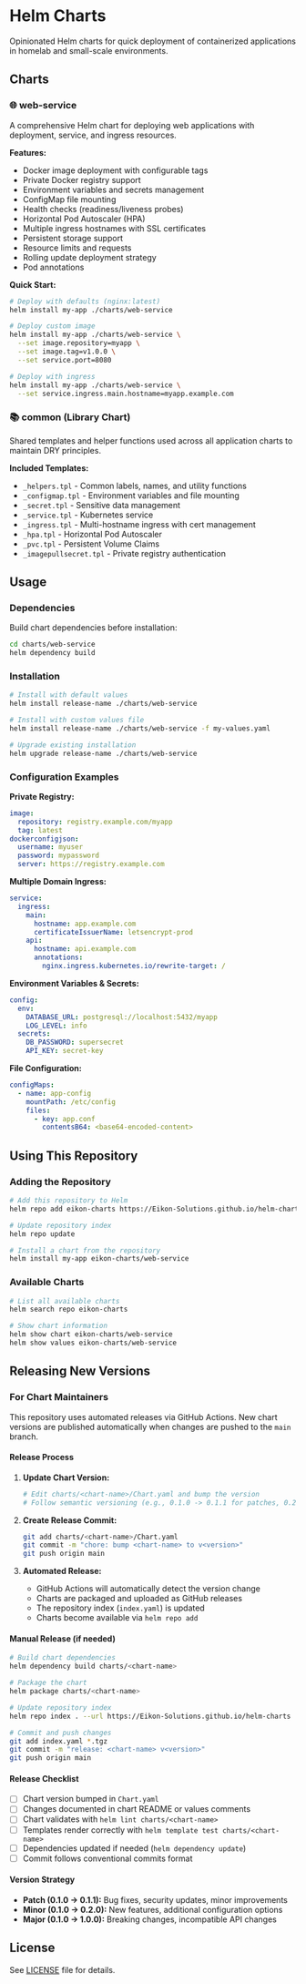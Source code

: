 # Helm Charts

Opinionated Helm charts for quick deployment of containerized applications in homelab and small-scale environments.

## Charts

### 🌐 web-service
A comprehensive Helm chart for deploying web applications with deployment, service, and ingress resources.

**Features:**
- Docker image deployment with configurable tags
- Private Docker registry support
- Environment variables and secrets management
- ConfigMap file mounting
- Health checks (readiness/liveness probes)
- Horizontal Pod Autoscaler (HPA)
- Multiple ingress hostnames with SSL certificates
- Persistent storage support
- Resource limits and requests
- Rolling update deployment strategy
- Pod annotations

**Quick Start:**
```bash
# Deploy with defaults (nginx:latest)
helm install my-app ./charts/web-service

# Deploy custom image
helm install my-app ./charts/web-service \
  --set image.repository=myapp \
  --set image.tag=v1.0.0 \
  --set service.port=8080

# Deploy with ingress
helm install my-app ./charts/web-service \
  --set service.ingress.main.hostname=myapp.example.com
```

### 📚 common (Library Chart)
Shared templates and helper functions used across all application charts to maintain DRY principles.

**Included Templates:**
- `_helpers.tpl` - Common labels, names, and utility functions
- `_configmap.tpl` - Environment variables and file mounting
- `_secret.tpl` - Sensitive data management
- `_service.tpl` - Kubernetes service
- `_ingress.tpl` - Multi-hostname ingress with cert management
- `_hpa.tpl` - Horizontal Pod Autoscaler
- `_pvc.tpl` - Persistent Volume Claims
- `_imagepullsecret.tpl` - Private registry authentication

## Usage

### Dependencies
Build chart dependencies before installation:
```bash
cd charts/web-service
helm dependency build
```

### Installation
```bash
# Install with default values
helm install release-name ./charts/web-service

# Install with custom values file
helm install release-name ./charts/web-service -f my-values.yaml

# Upgrade existing installation
helm upgrade release-name ./charts/web-service
```

### Configuration Examples

**Private Registry:**
```yaml
image:
  repository: registry.example.com/myapp
  tag: latest
dockerconfigjson:
  username: myuser
  password: mypassword
  server: https://registry.example.com
```

**Multiple Domain Ingress:**
```yaml
service:
  ingress:
    main:
      hostname: app.example.com
      certificateIssuerName: letsencrypt-prod
    api:
      hostname: api.example.com
      annotations:
        nginx.ingress.kubernetes.io/rewrite-target: /
```

**Environment Variables & Secrets:**
```yaml
config:
  env:
    DATABASE_URL: postgresql://localhost:5432/myapp
    LOG_LEVEL: info
  secrets:
    DB_PASSWORD: supersecret
    API_KEY: secret-key
```

**File Configuration:**
```yaml
configMaps:
  - name: app-config
    mountPath: /etc/config
    files:
      - key: app.conf
        contentsB64: <base64-encoded-content>
```

## Using This Repository

### Adding the Repository
```bash
# Add this repository to Helm
helm repo add eikon-charts https://Eikon-Solutions.github.io/helm-charts

# Update repository index
helm repo update

# Install a chart from the repository
helm install my-app eikon-charts/web-service
```

### Available Charts
```bash
# List all available charts
helm search repo eikon-charts

# Show chart information
helm show chart eikon-charts/web-service
helm show values eikon-charts/web-service
```

## Releasing New Versions

### For Chart Maintainers

This repository uses automated releases via GitHub Actions. New chart versions are published automatically when changes are pushed to the `main` branch.

#### Release Process

1. **Update Chart Version:**
   ```bash
   # Edit charts/<chart-name>/Chart.yaml and bump the version
   # Follow semantic versioning (e.g., 0.1.0 -> 0.1.1 for patches, 0.2.0 for features)
   ```

2. **Create Release Commit:**
   ```bash
   git add charts/<chart-name>/Chart.yaml
   git commit -m "chore: bump <chart-name> to v<version>"
   git push origin main
   ```

3. **Automated Release:**
   - GitHub Actions will automatically detect the version change
   - Charts are packaged and uploaded as GitHub releases
   - The repository index (`index.yaml`) is updated
   - Charts become available via `helm repo add`

#### Manual Release (if needed)
```bash
# Build chart dependencies
helm dependency build charts/<chart-name>

# Package the chart
helm package charts/<chart-name>

# Update repository index
helm repo index . --url https://Eikon-Solutions.github.io/helm-charts

# Commit and push changes
git add index.yaml *.tgz
git commit -m "release: <chart-name> v<version>"
git push origin main
```

#### Release Checklist

- [ ] Chart version bumped in `Chart.yaml`
- [ ] Changes documented in chart README or values comments
- [ ] Chart validates with `helm lint charts/<chart-name>`
- [ ] Templates render correctly with `helm template test charts/<chart-name>`
- [ ] Dependencies updated if needed (`helm dependency update`)
- [ ] Commit follows conventional commits format

#### Version Strategy

- **Patch (0.1.0 -> 0.1.1):** Bug fixes, security updates, minor improvements
- **Minor (0.1.0 -> 0.2.0):** New features, additional configuration options
- **Major (0.1.0 -> 1.0.0):** Breaking changes, incompatible API changes

## License

See [LICENSE](LICENSE) file for details.